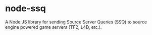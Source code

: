 node-ssq
========

A Node.JS library for sending Source Server Queries (SSQ) to source engine powered game servers (TF2, L4D, etc.).